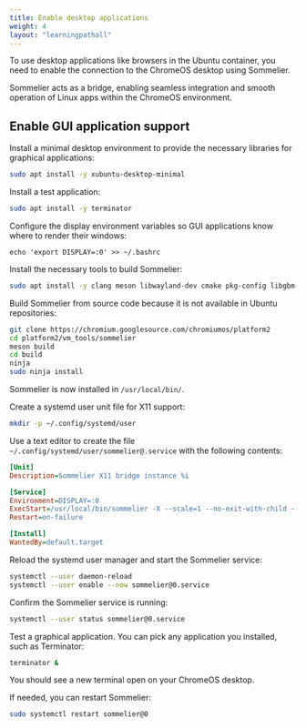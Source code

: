 ```yaml
---
title: Enable desktop applications
weight: 4
layout: "learningpathall"
---
```


To use desktop applications like browsers in the Ubuntu container, you need to enable the connection to the ChromeOS desktop using Sommelier. 

Sommelier acts as a bridge, enabling seamless integration and smooth operation of Linux apps within the ChromeOS environment.

## Enable GUI application support

Install a minimal desktop environment to provide the necessary libraries for graphical applications:

```bash
sudo apt install -y xubuntu-desktop-minimal
```

Install a test application:

```bash
sudo apt install -y terminator
```

Configure the display environment variables so GUI applications know where to render their windows:

```console
echo 'export DISPLAY=:0' >> ~/.bashrc
```

Install the necessary tools to build Sommelier:

```bash
sudo apt install -y clang meson libwayland-dev cmake pkg-config libgbm-dev libdrm-dev libxpm-dev libpixman-1-dev libx11-xcb-dev libxcb-composite0-dev libxkbcommon-dev libgtest-dev python3-jinja2
```

Build Sommelier from source code because it is not available in Ubuntu repositories:

```bash
git clone https://chromium.googlesource.com/chromiumos/platform2
cd platform2/vm_tools/sommelier
meson build
cd build
ninja
sudo ninja install
```

Sommelier is now installed in `/usr/local/bin/`.

Create a systemd user unit file for X11 support:

```bash
mkdir -p ~/.config/systemd/user
```

Use a text editor to create the file `~/.config/systemd/user/sommelier@.service` with the following contents:

```ini
[Unit]
Description=Sommelier X11 bridge instance %i

[Service]
Environment=DISPLAY=:0
ExecStart=/usr/local/bin/sommelier -X --scale=1 --no-exit-with-child -- /bin/true
Restart=on-failure

[Install]
WantedBy=default.target
```

Reload the systemd user manager and start the Sommelier service:

```bash
systemctl --user daemon-reload
systemctl --user enable --now sommelier@0.service
```

Confirm the Sommelier service is running:

```bash
systemctl --user status sommelier@0.service
```

Test a graphical application. You can pick any application you installed, such as Terminator:

```bash
terminator &
```

You should see a new terminal open on your ChromeOS desktop.

If needed, you can restart Sommelier:

```bash
sudo systemctl restart sommelier@0
```
